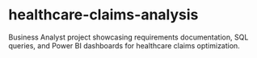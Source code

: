 # healthcare-claims-analysis
Business Analyst project showcasing requirements documentation, SQL queries, and Power BI dashboards for healthcare claims optimization.
